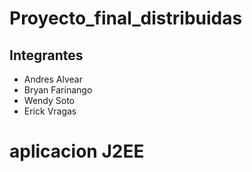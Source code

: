 # Proyecto_final_distribuidas
## Integrantes
- Andres Alvear
- Bryan Farinango
- Wendy Soto
- Erick Vragas

# aplicacion J2EE
